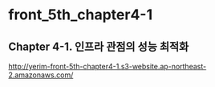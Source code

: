 # front_5th_chapter4-1
## Chapter 4-1. 인프라 관점의 성능 최적화
http://yerim-front-5th-chapter4-1.s3-website.ap-northeast-2.amazonaws.com/
